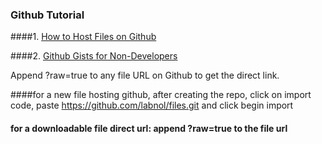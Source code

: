 ### Github Tutorial

####1. [How to Host Files on Github](http://www.labnol.org/internet/free-file-hosting-github/29092/)

####2. [Github Gists for Non-Developers](http://www.labnol.org/internet/github-gist-tutorial/28499/)

Append ?raw=true to any file URL on Github to get the direct link.


####for a new file hosting github, after creating the repo, click on import code, paste https://github.com/labnol/files.git and click begin import


#### for a downloadable file direct url: append ?raw=true to the file url
